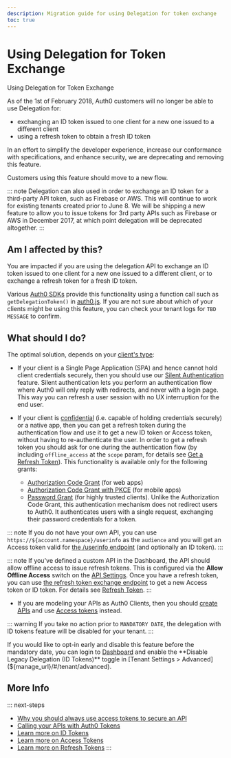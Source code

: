 ```yaml
---
description: Migration guide for using Delegation for token exchange
toc: true
---
```

# Using Delegation for Token Exchange

Using Delegation for Token Exchange

As of the 1st of February 2018, Auth0 customers will no longer be able to use Delegation for:

- exchanging an ID token issued to one client for a new one issued to a different client
- using a refresh token to obtain a fresh ID token

In an effort to simplify the developer experience, increase our conformance with specifications, and enhance security, we are deprecating and removing this feature.

Customers using this feature should move to a new flow.

::: note
Delegation can also used in order to exchange an ID token for a third-party API token, such as Firebase or AWS. This will continue to work for existing tenants created prior to June 8. We will be shipping a new feature to allow you to issue tokens for 3rd party APIs such as Firebase or AWS in December 2017, at which point delegation will be deprecated altogether.
:::

## Am I affected by this?

You are impacted if you are using the delegation API to exchange an ID token issued to one client for a new one issued to a different client, or to exchange a refresh token for a fresh ID token. 

Various [Auth0 SDKs](/support/matrix#sdks-and-libraries) provide this functionality using a function call such as `getDelegationToken()` in [auth0.js](/libraries/auth0js). If you are not sure about which of your clients might be using this feature, you can check your tenant logs for `TBD MESSAGE` to confirm.


## What should I do?

The optimal solution, depends on your [client's type](/clients/client-types):

- If your client is a Single Page Application (SPA) and hence cannot hold client credentials securely, then you should use our [Silent Authentication](/api-auth/tutorials/silent-authentication) feature. Silent authentication lets you perform an authentication flow where Auth0 will only reply with redirects, and never with a login page. This way you can refresh a user session with no UX interruption for the end user.

- If your client is [confidential](/clients/client-types#confidential-clients) (i.e. capable of holding credentials securely) or a native app, then you can get a refresh token during the authentication flow and use it to get a new ID token or Access token, without having to re-authenticate the user. In order to get a refresh token you should ask for one during the authentication flow (by including `offline_access` at the `scope` param, for details see [Get a Refresh Token](/tokens/refresh-token#get-a-refresh-token)). This functionality is available only for the following grants:
  - [Authorization Code Grant](/api-auth/tutorials/authorization-code-grant) (for web apps)
  - [Authorization Code Grant with PKCE](/api-auth/tutorials/authorization-code-grant-pkce) (for mobile apps)
  - [Password Grant](/api-auth/tutorials/password-grant) (for highly trusted clients). Unlike the Authorization Code Grant, this authentication mechanism does not redirect users to Auth0. It authenticates users with a single request, exchanging their password credentials for a token.

::: note
If you do not have your own API, you can use `https://${account.namespace}/userinfo` as the `audience` and you will get an Access token valid for [the /userinfo endpoint](/api/authentication#get-user-info) (and optionally an ID token).
:::

::: note
If you've defined a custom API in the Dashboard, the API should allow offline access to issue refresh tokens. This is configured via the **Allow Offline Access** switch on the [API Settings](${manage_url/#/apis}). Once you have a refresh token, you can use [the refresh token exchange endpoint](/api/authentication#refresh-token) to get a new Access token or ID token. For details see [Refresh Token](/tokens/refresh-token).
:::

- If you are modeling your APIs as Auth0 Clients, then you should [create APIs](/apis#how-to-configure-an-api-in-auth0) and use [Access tokens](/tokens/access-token) instead.

::: warning
If you take no action prior to `MANDATORY DATE`, the delegation with ID tokens feature will be disabled for your tenant. 
:::

If you would like to opt-in early and disable this feature before the  mandatory date, you can login to [Dashboard](${manage_url}) and enable the **Disable Legacy Delegation (ID Tokens)** toggle in [Tenant Settings > Advanced](${manage_url}/#/tenant/advanced).

## More Info

::: next-steps
- [Why you should always use access tokens to secure an API](/api-auth/why-use-access-tokens-to-secure-apis)
- [Calling your APIs with Auth0 Tokens](/api-auth/tutorials/adoption/api-tokens)
- [Learn more on ID Tokens](/tokens/id-token)
- [Learn more on Access Tokens](/tokens/access-token)
- [Learn more on Refresh Tokens](/tokens/refresh-token)
:::